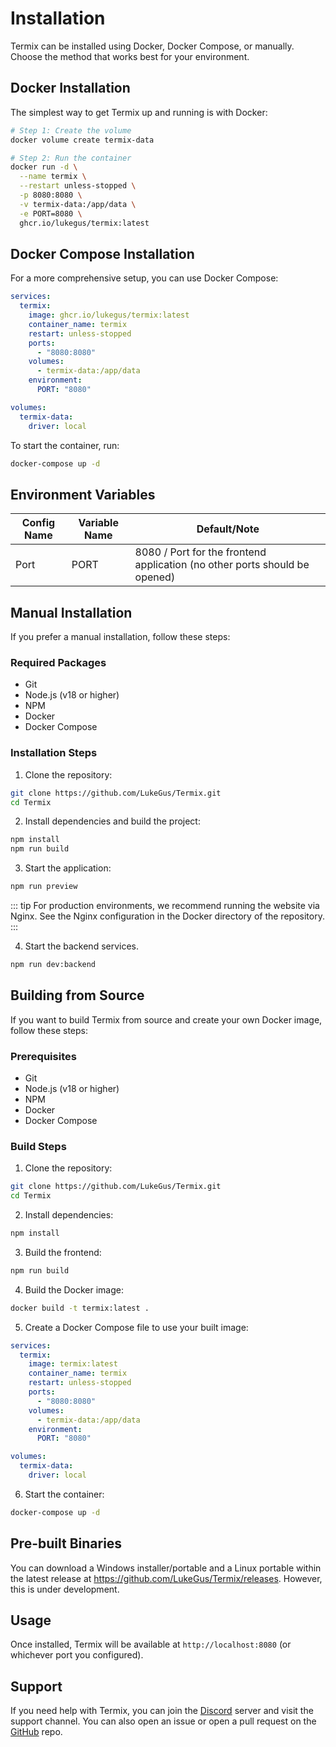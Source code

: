 # Installation

Termix can be installed using Docker, Docker Compose, or manually. Choose the method that works best for your environment.

## Docker Installation

The simplest way to get Termix up and running is with Docker:

```bash
# Step 1: Create the volume
docker volume create termix-data

# Step 2: Run the container
docker run -d \
  --name termix \
  --restart unless-stopped \
  -p 8080:8080 \
  -v termix-data:/app/data \
  -e PORT=8080 \
  ghcr.io/lukegus/termix:latest
```

## Docker Compose Installation

For a more comprehensive setup, you can use Docker Compose:

```yaml
services:
  termix:
    image: ghcr.io/lukegus/termix:latest
    container_name: termix
    restart: unless-stopped
    ports:
      - "8080:8080"
    volumes:
      - termix-data:/app/data
    environment:
      PORT: "8080"

volumes:
  termix-data:
    driver: local 
```

To start the container, run:

```bash
docker-compose up -d
```

## Environment Variables
| Config Name | Variable Name | Default/Note                                                               |
|-------------|---------------|----------------------------------------------------------------------------|
| Port        | PORT          | 8080 / Port for the frontend application (no other ports should be opened) |

## Manual Installation

If you prefer a manual installation, follow these steps:

### Required Packages
- Git
- Node.js (v18 or higher)
- NPM
- Docker
- Docker Compose

### Installation Steps

1. Clone the repository:
```bash
git clone https://github.com/LukeGus/Termix.git
cd Termix
```

2. Install dependencies and build the project:
```bash
npm install
npm run build
```

3. Start the application:
```bash
npm run preview
```

::: tip
For production environments, we recommend running the website via Nginx. See the Nginx configuration in the Docker directory of the repository.
:::

4. Start the backend services.
```bash
npm run dev:backend
```

## Building from Source

If you want to build Termix from source and create your own Docker image, follow these steps:

### Prerequisites
- Git
- Node.js (v18 or higher)
- NPM
- Docker
- Docker Compose

### Build Steps

1. Clone the repository:
```bash
git clone https://github.com/LukeGus/Termix.git
cd Termix
```

2. Install dependencies:
```bash
npm install
```

3. Build the frontend:
```bash
npm run build
```

4. Build the Docker image:
```bash
docker build -t termix:latest .
```

5. Create a Docker Compose file to use your built image:
```yaml
services:
  termix:
    image: termix:latest
    container_name: termix
    restart: unless-stopped
    ports:
      - "8080:8080"
    volumes:
      - termix-data:/app/data
    environment:
      PORT: "8080"

volumes:
  termix-data:
    driver: local
```

6. Start the container:
```bash
docker-compose up -d
```

## Pre-built Binaries

You can download a Windows installer/portable and a Linux portable within the latest release at <https://github.com/LukeGus/Termix/releases>. However, this is under development.

## Usage

Once installed, Termix will be available at `http://localhost:8080` (or whichever port you configured).

## Support

If you need help with Termix, you can join the [Discord](https://discord.gg/jVQGdvHDrf) server and visit the support channel. You can also open an issue or open a pull request on the [GitHub](https://github.com/LukeGus/Termix/issues) repo.